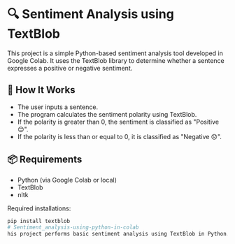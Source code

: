 # 🔍 Sentiment Analysis using TextBlob

This project is a simple Python-based sentiment analysis tool developed in Google Colab. It uses the TextBlob library to determine whether a sentence expresses a positive or negative sentiment.

## 🚀 How It Works

- The user inputs a sentence.
- The program calculates the sentiment polarity using TextBlob.
- If the polarity is greater than 0, the sentiment is classified as "Positive 😊".
- If the polarity is less than or equal to 0, it is classified as "Negative 😞".

## 📦 Requirements

- Python (via Google Colab or local)
- TextBlob
- nltk

Required installations:
```bash
pip install textblob
# Sentiment_analysis-using-python-in-colab
his project performs basic sentiment analysis using TextBlob in Python. It classifies user input as Positive or Negative based on polarity. Ideal for beginners, it runs in Google Colab and uses simple NLP functions without complex machine learning models.
